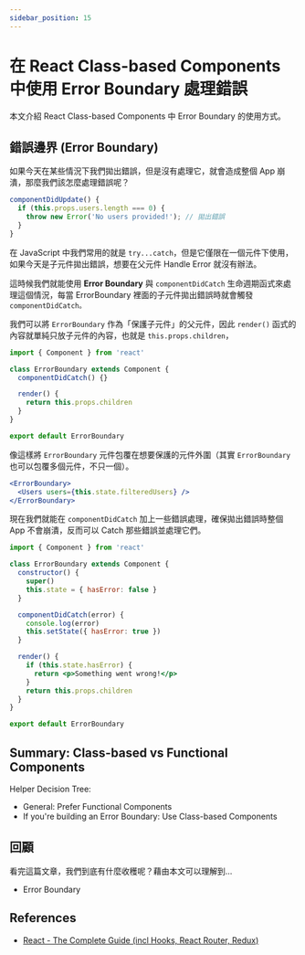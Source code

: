 ```yaml
---
sidebar_position: 15
---
```


# 在 React Class-based Components 中使用 Error Boundary 處理錯誤

本文介紹 React Class-based Components 中 Error Boundary 的使用方式。

## 錯誤邊界 (Error Boundary)

如果今天在某些情況下我們拋出錯誤，但是沒有處理它，就會造成整個 App 崩潰，那麼我們該怎麼處理錯誤呢？

```jsx
componentDidUpdate() {
  if (this.props.users.length === 0) {
    throw new Error('No users provided!'); // 拋出錯誤
  }
}
```

在 JavaScript 中我們常用的就是 `try...catch`，但是它僅限在一個元件下使用，如果今天是子元件拋出錯誤，想要在父元件 Handle Error 就沒有辦法。

這時候我們就能使用 **Error Boundary** 與 `componentDidCatch` 生命週期函式來處理這個情況，每當 ErrorBoundary 裡面的子元件拋出錯誤時就會觸發 `componentDidCatch。`

我們可以將 `ErrorBoundary` 作為「保護子元件」的父元件，因此 `render()` 函式的內容就單純只放子元件的內容，也就是 `this.props.children`，

```jsx
import { Component } from 'react'

class ErrorBoundary extends Component {
  componentDidCatch() {}

  render() {
    return this.props.children
  }
}

export default ErrorBoundary
```

像這樣將 `ErrorBoundary` 元件包覆在想要保護的元件外圍（其實 `ErrorBoundary` 也可以包覆多個元件，不只一個）。

```jsx
<ErrorBoundary>
  <Users users={this.state.filteredUsers} />
</ErrorBoundary>
```

現在我們就能在 `componentDidCatch` 加上一些錯誤處理，確保拋出錯誤時整個 App 不會崩潰，反而可以 Catch 那些錯誤並處理它們。

```jsx
import { Component } from 'react'

class ErrorBoundary extends Component {
  constructor() {
    super()
    this.state = { hasError: false }
  }

  componentDidCatch(error) {
    console.log(error)
    this.setState({ hasError: true })
  }

  render() {
    if (this.state.hasError) {
      return <p>Something went wrong!</p>
    }
    return this.props.children
  }
}

export default ErrorBoundary
```

## Summary: Class-based vs Functional Components

Helper Decision Tree:

- General: Prefer Functional Components
- If you're building an Error Boundary: Use Class-based Components

## 回顧

看完這篇文章，我們到底有什麼收穫呢？藉由本文可以理解到…

- Error Boundary

## References

- [React - The Complete Guide (incl Hooks, React Router, Redux)](https://www.udemy.com/course/react-the-complete-guide-incl-redux/)

